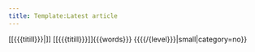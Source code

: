 ```yaml
---
title: Template:Latest article
---
```


<div>
[[{{{titill}}}|<span class="div frontpage-box-image" style="background-image:url({{fullurl:Special:Redirect/file/File:{{{mynd}}}|width=300}})"></span>]]
<span class="latest-articles-title">[[{{{titill}}}]]</span><span class="latest-articles-description">{{{words}}} {{{{/{level}}}|small|category=no}}</span>
</div>